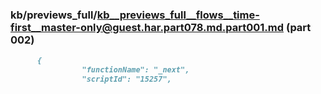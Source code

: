 ### kb/previews_full/kb__previews_full__flows__time-first__master-only@guest.har.part078.md.part001.md (part 002)

```md
      {
                "functionName": "_next",
                "scriptId": "15257",
     
```

```
